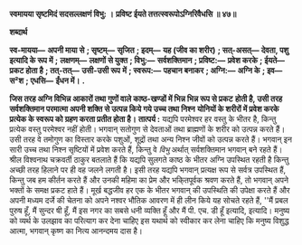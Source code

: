 **स्वमायया सृष्टमिदं सदसल्लक्षणं विभु: ।** **प्रविष्ट ईयते तत्तत्स्वरूपोऽग्निरिवैधसि ॥ ४७॥** 

**शब्दार्थ** 

**स्व-मायया—** **अपनी माया से** **; सृष्टम्—** **सृजित** **; इदम्—** **यह (जीव का शरीर)** **; सत्-असत्—** **देवता, पशु इत्यादि के रूप में** **;** **लक्षणम्—** **लक्षणों से युक्त** **; विभु:—** **सर्वशक्तिमान** **; प्रविष्ट:—** **प्रवेश करके** **; ईयते—** **प्रकट होता है** **; तत्-तत्—** **उसी-उसी रूप** **में** **; स्वरूप:—** **पहचान बनाकर** **; अग्नि:—** **अग्नि के** **; इव—** **स²श** **; एधसि—** **ईंधन में।** **.** 

**जिस तरह अग्नि विभिन्न आकारों तथा गुणों वाले काष्ठ-खण्डों में भिन्न भिन्न रूप से प्रकट** **होती है, उसी तरह सर्वशक्तिमान परमात्मा अपनी शक्ति से उत्पन्न किये गये उच्च तथा निश्न** **योनियों के शरीरों में प्रवेश करके प्रत्येक के स्वरूप को ग्रहण करता प्रतीत होता है।** **तात्पर्य :** यद्यपि परमेश्वर हर वस्तु के भीतर है, किन्तु प्रत्येक वस्तु परमेश्वर नहीं होती। भगवान् सतोगुण से देवताओं तथा ब्राह्मणों के शरीर को उत्पन्न करते हैं। उसी तरह वे तमोगुण का विस्तार करके पशुओं, शूद्रों तथा अन्य निश्न जीवों को उत्पन्न करते हैं। भगवान् इन सारी उच्च तथा निश्न सृष्टियों में प्रवेश करते हैं, किन्तु वे *विभु* अर्थात् सर्वशक्तिमान भगवान् बने रहते हैं। श्रील विश्वनाथ चक्रवर्ती ठाकुर बतलाते हैं कि यद्यपि सुलगते काष्ठ के भीतर अग्नि उपस्थित रहती है किन्तु अच्छी तरह हिलाने पर ही वह जलने लगती है। इसी तरह यद्यपि भगवान् प्रत्यक्ष रूप से सर्वत्र उपस्थित हैं, किन्तु जब हम कीर्तन करते हैं और उनकी महिमा का प्रेम और भकि्तपूर्वक श्रवण करते हैं, तो भगवान् अपने भक्तों के समक्ष प्रकट हाते हैं। मूर्ख बद्धजीव हर एक के भीतर भगवान् की उपस्थिति की उपेक्षा करते हैं और अपनी मध्यम दर्जे की चेतना को अपने नश्वर भौतिक आवरण में ही लीन किये यह सोचते रहते हैं, ''मैं प्रबल पुरुष हूँ, मैं सुन्दर षी हूँ, मैं इस नगर का सबसे धनी व्यक्ति हूँ और मैं पी. एच. डी हूँ इत्यादि, इत्यादि। मनुष्य को व्यर्थ के उलझाव का परित्याग कर देना चाहिए इस यथार्थ को स्वीकार कर लेना चाहिए कि मनुष्य विशुद्ध आत्मा, भगवान् कृष्ण का नित्य आनन्दमय दास है।  
